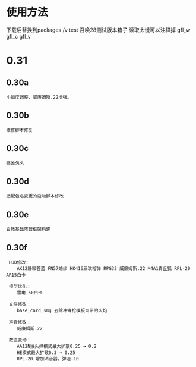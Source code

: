 # 使用方法
下载后替换到packages /v test 召唤28测试版本箱子 读取太慢可以注释掉 gfl_w gfl_c gfl_v

# 0.31

## 0.30a
	小幅度调整，威廉姆斯.22增强。

## 0.30b
	维修脚本修复

## 0.30c
	修改包名

## 0.30d
	适配包名变更的启动脚本修改

## 0.30e
	白教基础阵营框架构建

## 0.30f
	 HUD修改:
		AK12静寂苍蓝 FN57婚纱 HK416三改榴弹 RPG32 威廉姆斯.22 M4A1青丘狐 RPL-20 AR15白卡

	 模型优化：
		雷电.50白卡

	 文件修改：
		base_card_smg 去除冲锋枪模板自带的火焰

	 声音修改：
		威廉姆斯.22

	 数值变动：
		AA12N独头弹模式最大扩散0.25 → 0.2
		HE模式最大扩散0.3 → 0.25
		RPL-20 增加消音器，弹速-10